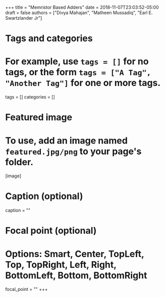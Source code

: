 +++
title = "Memristor Based Adders"
date = 2018-11-07T23:03:52-05:00
draft = false
authors = ["Divya Mahajan", "Matheen Mussadiq", "Earl E. Swartzlander Jr"]

# Tags and categories
# For example, use `tags = []` for no tags, or the form `tags = ["A Tag", "Another Tag"]` for one or more tags.
tags = []
categories = []

# Featured image
# To use, add an image named `featured.jpg/png` to your page's folder. 
[image]
  # Caption (optional)
  caption = ""

  # Focal point (optional)
  # Options: Smart, Center, TopLeft, Top, TopRight, Left, Right, BottomLeft, Bottom, BottomRight
  focal_point = ""
+++
